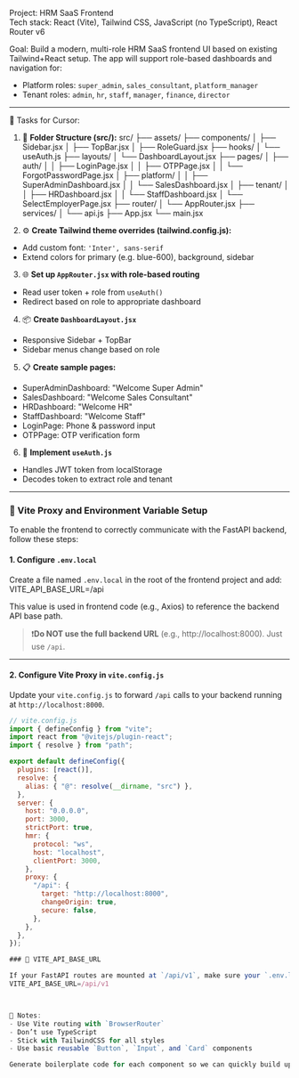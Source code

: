 Project: HRM SaaS Frontend  
Tech stack: React (Vite), Tailwind CSS, JavaScript (no TypeScript), React Router v6

Goal:
Build a modern, multi-role HRM SaaS frontend UI based on existing Tailwind+React setup. The app will support role-based dashboards and navigation for:
- Platform roles: `super_admin`, `sales_consultant`, `platform_manager`
- Tenant roles: `admin`, `hr`, `staff`, `manager`, `finance`, `director`

---

🎯 Tasks for Cursor:

1. 🔧 **Folder Structure (src/):**
src/
├── assets/
├── components/
│   ├── Sidebar.jsx
│   ├── TopBar.jsx
│   ├── RoleGuard.jsx
├── hooks/
│   └── useAuth.js
├── layouts/
│   └── DashboardLayout.jsx
├── pages/
│   ├── auth/
│   │   ├── LoginPage.jsx
│   │   ├── OTPPage.jsx
│   │   └── ForgotPasswordPage.jsx
│   ├── platform/
│   │   ├── SuperAdminDashboard.jsx
│   │   └── SalesDashboard.jsx
│   ├── tenant/
│   │   ├── HRDashboard.jsx
│   │   └── StaffDashboard.jsx
│   └── SelectEmployerPage.jsx
├── router/
│   └── AppRouter.jsx
├── services/
│   └── api.js
├── App.jsx
└── main.jsx

2. ⚙️ **Create Tailwind theme overrides (tailwind.config.js):**
- Add custom font: `'Inter', sans-serif`
- Extend colors for primary (e.g. blue-600), background, sidebar

3. 🌐 **Set up `AppRouter.jsx` with role-based routing**
- Read user token + role from `useAuth()`
- Redirect based on role to appropriate dashboard

4. 📦 **Create `DashboardLayout.jsx`**
- Responsive Sidebar + TopBar
- Sidebar menus change based on role

5. 📋 **Create sample pages:**
- SuperAdminDashboard: "Welcome Super Admin"
- SalesDashboard: "Welcome Sales Consultant"
- HRDashboard: "Welcome HR"
- StaffDashboard: "Welcome Staff"
- LoginPage: Phone & password input
- OTPPage: OTP verification form

6. 🔐 **Implement `useAuth.js`**
- Handles JWT token from localStorage
- Decodes token to extract role and tenant

---

### 🔧 Vite Proxy and Environment Variable Setup

To enable the frontend to correctly communicate with the FastAPI backend, follow these steps:

#### 1. Configure `.env.local`
Create a file named `.env.local` in the root of the frontend project and add:
VITE_API_BASE_URL=/api

This value is used in frontend code (e.g., Axios) to reference the backend API base path.

> ❗️**Do NOT use the full backend URL** (e.g., http://localhost:8000). Just use `/api`.

---

#### 2. Configure Vite Proxy in `vite.config.js`

Update your `vite.config.js` to forward `/api` calls to your backend running at `http://localhost:8000`.

```js
// vite.config.js
import { defineConfig } from "vite";
import react from "@vitejs/plugin-react";
import { resolve } from "path";

export default defineConfig({
  plugins: [react()],
  resolve: {
    alias: { "@": resolve(__dirname, "src") },
  },
  server: {
    host: "0.0.0.0",
    port: 3000,
    strictPort: true,
    hmr: {
      protocol: "ws",
      host: "localhost",
      clientPort: 3000,
    },
    proxy: {
      "/api": {
        target: "http://localhost:8000",
        changeOrigin: true,
        secure: false,
      },
    },
  },
});

### 🔧 VITE_API_BASE_URL

If your FastAPI routes are mounted at `/api/v1`, make sure your `.env.local` is set as:
VITE_API_BASE_URL=/api/v1



📌 Notes:
- Use Vite routing with `BrowserRouter`
- Don’t use TypeScript
- Stick with TailwindCSS for all styles
- Use basic reusable `Button`, `Input`, and `Card` components

Generate boilerplate code for each component so we can quickly build upon them later.